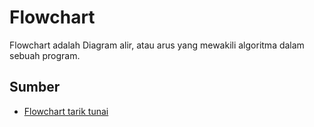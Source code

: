 # Flowchart
Flowchart adalah Diagram alir, atau arus yang mewakili algoritma dalam sebuah program.

## Sumber
- [Flowchart tarik tunai](https://namakuvee.files.wordpress.com/2013/04/flowchart-tarik-tunai1.png)